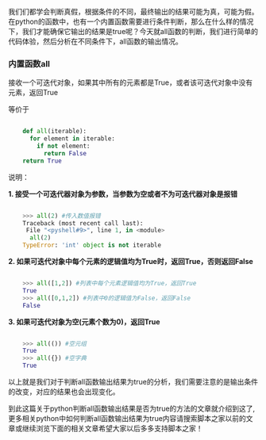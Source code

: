我们们都学会判断真假，根据条件的不同，最终输出的结果可能为真，可能为假。在python的函数中，也有一个内置函数需要进行条件判断，那么在什么样的情况下，我们才能确保它输出的结果是true呢？今天就all函数的判断，我们进行简单的代码体验，然后分析在不同条件下，all函数的输出情况。

###  内置函数all

接收一个可迭代对象，如果其中所有的元素都是True，或者该可迭代对象中没有元素，返回True

等价于

```python

    def all(iterable):
      for element in iterable:
        if not element:
          return False
    return True
```

说明：

**1. 接受一个可迭代器对象为参数，当参数为空或者不为可迭代器对象是报错**

```python

    >>> all(2) #传入数值报错
    Traceback (most recent call last):
     File "<pyshell#9>", line 1, in <module>
      all(2)
    TypeError: 'int' object is not iterable
```

**2. 如果可迭代对象中每个元素的逻辑值均为True时，返回True，否则返回False**

```python

    >>> all([1,2]) #列表中每个元素逻辑值均为True，返回True
    True
    >>> all([0,1,2]) #列表中0的逻辑值为False，返回False
    False
```

**3. 如果可迭代对象为空(元素个数为0)，返回True**

```python

    >>> all(()) #空元组
    True
    >>> all({}) #空字典
    True
```

以上就是我们对于判断all函数输出结果为true的分析，我们需要注意的是输出条件的改变，对应的结果也会出现变化。

到此这篇关于python判断all函数输出结果是否为true的方法的文章就介绍到这了,更多相关python中如何判断all函数输出结果为true内容请搜索脚本之家以前的文章或继续浏览下面的相关文章希望大家以后多多支持脚本之家！

